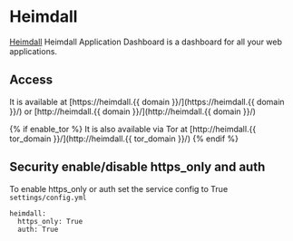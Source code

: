 # Heimdall

[Heimdall](https://heimdall.site/) Heimdall Application Dashboard is a dashboard for all your web applications.

## Access

It is available at [https://heimdall.{{ domain }}/](https://heimdall.{{ domain }}/) or [http://heimdall.{{ domain }}/](http://heimdall.{{ domain }}/)

{% if enable_tor %}
It is also available via Tor at [http://heimdall.{{ tor_domain }}/](http://heimdall.{{ tor_domain }}/)
{% endif %}

## Security enable/disable https_only and auth

To enable https_only or auth set the service config to True
`settings/config.yml`

```
heimdall:
  https_only: True
  auth: True
```